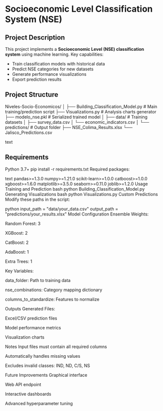 
# Socioeconomic Level Classification System (NSE)

## Project Description  
This project implements a **Socioeconomic Level (NSE) classification system** using machine learning. Key capabilities:

- Train classification models with historical data
- Predict NSE categories for new datasets
- Generate performance visualizations
- Export prediction results

## Project Structure  
Niveles-Socio-Economicos/
│
├── Building_Classification_Model.py # Main training/prediction script
├── Visualizations.py # Analysis charts generator
├── modelo_nse.pkl # Serialized trained model
│
├── data/ # Training datasets
│ ├── survey_data.csv
│ └── economic_indicators.csv
│
└── predictions/ # Output folder
├── NSE_Colima_Results.xlsx
└── Jalisco_Predictions.csv

text

## Requirements  
Python 3.7+
pip install -r requirements.txt
Required packages:

text
pandas>=1.3.0
numpy>=1.21.0
scikit-learn>=1.0.0
catboost>=1.0.0
xgboost>=1.6.0
matplotlib>=3.5.0
seaborn>=0.11.0
joblib>=1.2.0
Usage
Training and Prediction
bash
python Building_Classification_Model.py
Generating Visualizations
bash
python Visualizations.py
Custom Predictions
Modify these paths in the script:

python
input_path = "data/your_data.csv"
output_path = "predictions/your_results.xlsx"
Model Configuration
Ensemble Weights:

Random Forest: 3

XGBoost: 2

CatBoost: 2

AdaBoost: 1

Extra Trees: 1

Key Variables:

data_folder: Path to training data

nse_combinations: Category mapping dictionary

columns_to_standardize: Features to normalize

Outputs
Generated Files:

Excel/CSV prediction files

Model performance metrics

Visualization charts

Notes
Input files must contain all required columns

Automatically handles missing values

Excludes invalid classes: IND, ND, C/S, NS

Future Improvements
Graphical interface

Web API endpoint

Interactive dashboards

Advanced hyperparameter tuning
